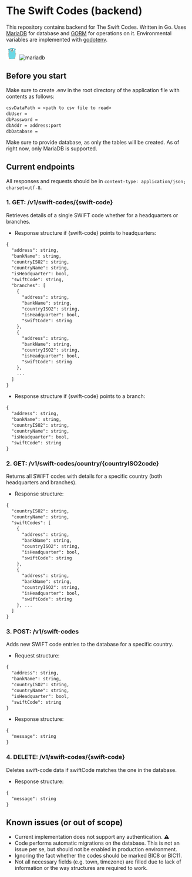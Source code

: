 # The Swift Codes (backend)

This repository contains backend for The Swift Codes.
Written in Go. Uses [MariaDB](https://github.com/mariadb) for database and [GORM](https://gorm.io/) for operations on
it.
Environmental variables are implemented with [godotenv](https://github.com/joho/godotenv).

<img src="https://raw.githubusercontent.com/devicons/devicon/master/icons/go/go-original.svg" alt="go" width="32" height="32"/> <img src="https://www.vectorlogo.zone/logos/mariadb/mariadb-icon.svg" alt="mariadb" width="32" height="32"/>

## Before you start

Make sure to create .env in the root directory of the application file with contents as follows:

```
csvDataPath = <path to csv file to read>
dbUser =
dbPassword =
dbAddr = address:port
dbDatabase =
```

Make sure to provide database, as only the tables will be created. As of right now, only MariaDB is supported.

## Current endpoints

All responses and requests should be in `content-type: application/json; charset=utf-8`.

### 1. GET: /v1/swift-codes/{swift-code}

Retrieves details of a single SWIFT code whether for a headquarters or branches.

- Response structure if {swift-code} points to headquarters:

```
{
  "address": string,
  "bankName": string,
  "countryISO2": string,
  "countryName": string,
  "isHeadquarter": bool,
  "swiftCode": string,
  "branches": [
    {
      "address": string,
      "bankName": string,
      "countryISO2": string,
      "isHeadquarter": bool,
      "swiftCode": string
    },
    {
      "address": string,
      "bankName": string,
      "countryISO2": string,
      "isHeadquarter": bool,
      "swiftCode": string
    },
    ...
  ]
}
```

- Response structure if {swift-code} points to a branch:

```
{
  "address": string,
  "bankName": string,
  "countryISO2": string,
  "countryName": string,
  "isHeadquarter": bool,
  "swiftCode": string
}
```

### 2. GET: /v1/swift-codes/country/{countryISO2code}

Returns all SWIFT codes with details for a specific country (both headquarters and branches).

- Response structure:

```
{
  "countryISO2": string,
  "countryName": string,
  "swiftCodes": [
    {
      "address": string,
      "bankName": string,
      "countryISO2": string,
      "isHeadquarter": bool,
      "swiftCode": string
    },
    {
      "address": string,
      "bankName": string,
      "countryISO2": string,
      "isHeadquarter": bool,
      "swiftCode": string
    }, ...
  ]
}
```

### 3. POST: /v1/swift-codes

Adds new SWIFT code entries to the database for a specific country.

- Request structure:

```
{
  "address": string,
  "bankName": string,
  "countryISO2": string,
  "countryName": string,
  "isHeadquarter": bool,
  "swiftCode": string
}
```

- Response structure:

```
{
  "message": string
}
```

### 4. DELETE: /v1/swift-codes/{swift-code}

Deletes swift-code data if swiftCode matches the one in the database.

- Response structure:

```
{
  "message": string
}
```

## Known issues (or out of scope)

- Current implementation does not support any authentication. ⚠️
- Code performs automatic migrations on the database. This is not an issue per se, but should not be enabled in
  production environment.
- Ignoring the fact whether the codes should be marked BIC8 or BIC11.
- Not all necessary fields (e.g. town, timezone) are filled due to lack of information or the way structures are
  required to work.
